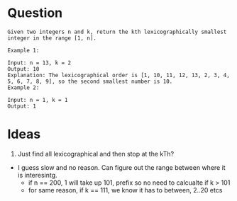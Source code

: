 # Question

```
Given two integers n and k, return the kth lexicographically smallest integer in the range [1, n].

Example 1:

Input: n = 13, k = 2
Output: 10
Explanation: The lexicographical order is [1, 10, 11, 12, 13, 2, 3, 4, 5, 6, 7, 8, 9], so the second smallest number is 10.
Example 2:

Input: n = 1, k = 1
Output: 1
```

# Ideas

1. Just find all lexicographical and then stop at the kTh?

- I guess slow and no reason. Can figure out the range between where it is interesintg.
  - if n == 200, 1 will take up 101, prefix so no need to calcualte if k > 101
  - for same reason, if k == 111, we know it has to between, 2..20 etcs
